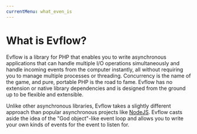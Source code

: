 ```yaml
---
currentMenu: what_even_is
---
```


# What is Evflow?
Evflow is a library for PHP that enables you to write asynchronous applications that can handle multiple I/O operations simultaneously and handle incoming events from the computer instantly, all without requiring you to manage multiple processes or threading. Concurrency is the name of the game, and pure, portable PHP is the road to fame. Evflow has no extension or native library dependencies and is designed from the ground up to be flexible and extensible.

Unlike other asynchronous libraries, Evflow takes a slightly different approach than popular asynchronous projects like [NodeJS](https://nodejs.org). Evflow casts aside the idea of the "God object"-like event loop and allows you to write your own kinds of events for the event to listen for.
